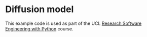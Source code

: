 Diffusion model
===============

This example code is used as part of the UCL [Research Software Engineering with Python](development.rc.ucl.ac.uk/training/engineering) course.
